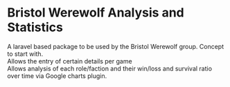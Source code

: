 # Bristol Werewolf Analysis and Statistics
A laravel based package to be used by the Bristol Werewolf group. Concept to start with.<br>
Allows the entry of certain details per game<br>
Allows analysis of each role/faction and their win/loss and survival ratio over time via Google charts plugin. 
